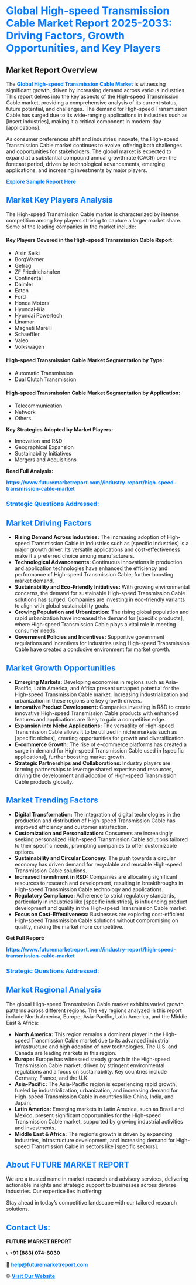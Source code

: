 <h1 style="color: #007BFF;">Global High-speed Transmission Cable Market Report 2025-2033: Driving Factors, Growth Opportunities, and Key Players</h1>

<section id="overview">
<h2>Market Report Overview</h2>
<p>The <a href="https://www.futuremarketreport.com//industry-report/high-speed-transmission-cable-market" style="color: #007BFF; text-decoration: none;"><strong>Global High-speed Transmission Cable Market</strong></a> is witnessing significant growth, driven by increasing demand across various industries. This report delves into the key aspects of the High-speed Transmission Cable market, providing a comprehensive analysis of its current status, future potential, and challenges. The demand for High-speed Transmission Cable has surged due to its wide-ranging applications in industries such as [insert industries], making it a critical component in modern-day [applications].</p>
<p>As consumer preferences shift and industries innovate, the High-speed Transmission Cable market continues to evolve, offering both challenges and opportunities for stakeholders. The global market is expected to expand at a substantial compound annual growth rate (CAGR) over the forecast period, driven by technological advancements, emerging applications, and increasing investments by major players.</p>
</section>

<section id="overview">
<p><a href="https://www.futuremarketreport.com//request-sample/reportId=54950" style="color: #007BFF; text-decoration: none;"><strong>Explore Sample Report Here</strong></a></p>
</section>

<section id="key-players">
<h2 style="color: #007BFF;">Market Key Players Analysis</h2>
<p>The High-speed Transmission Cable market is characterized by intense competition among key players striving to capture a larger market share. Some of the leading companies in the market include:</p>
<h4>Key Players Covered in the High-speed Transmission Cable Report:</h4>
<ul><li>Aisin Seiki</li><li>BorgWarner</li><li>Getrag</li><li>ZF Friedrichshafen</li><li>Continental</li><li>Daimler</li><li>Eaton</li><li>Ford</li><li>Honda Motors</li><li>Hyundai-Kia</li><li>Hyundai Powertech</li><li>Linamar</li><li>Magneti Marelli</li><li>Schaeffler</li><li>Valeo</li><li>Volkswagen</li></ul>
<h4>High-speed Transmission Cable Market Segmentation by Type:</h4>
<ul><li>Automatic Transmission</li><li>Dual Clutch Transmission</li></ul>

<h4>High-speed Transmission Cable Market Segmentation by Application:</h4>
<ul><li>Telecommunication</li><li>Network</li><li>Others</li></ul>
<p><strong>Key Strategies Adopted by Market Players:</strong></p>
<ul>
<li>Innovation and R&D</li>
<li>Geographical Expansion</li>
<li>Sustainability Initiatives</li>
<li>Mergers and Acquisitions</li>
</ul>
</section>

<section>
<p><strong>Read Full Analysis: </strong></p><a href="https://www.futuremarketreport.com//industry-report/high-speed-transmission-cable-market" style="color: #007BFF; text-decoration: none;"><strong>https://www.futuremarketreport.com//industry-report/high-speed-transmission-cable-market</strong></a>
<h3 style="color: #007BFF;">Strategic Questions Addressed:</h3>
</section>

<section id="driving-factors">
<h2 style="color: #007BFF;">Market Driving Factors</h2>
<ul>
<li><strong>Rising Demand Across Industries:</strong> The increasing adoption of High-speed Transmission Cable in industries such as [specific industries] is a major growth driver. Its versatile applications and cost-effectiveness make it a preferred choice among manufacturers.</li>
<li><strong>Technological Advancements:</strong> Continuous innovations in production and application technologies have enhanced the efficiency and performance of High-speed Transmission Cable, further boosting market demand.</li>
<li><strong>Sustainability and Eco-Friendly Initiatives:</strong> With growing environmental concerns, the demand for sustainable High-speed Transmission Cable solutions has surged. Companies are investing in eco-friendly variants to align with global sustainability goals.</li>
<li><strong>Growing Population and Urbanization:</strong> The rising global population and rapid urbanization have increased the demand for [specific products], where High-speed Transmission Cable plays a vital role in meeting consumer needs.</li>
<li><strong>Government Policies and Incentives:</strong> Supportive government regulations and incentives for industries using High-speed Transmission Cable have created a conducive environment for market growth.</li>
</ul>
</section>

<section id="growth-opportunities">
<h2 style="color: #007BFF;">Market Growth Opportunities</h2>
<ul>
<li><strong>Emerging Markets:</strong> Developing economies in regions such as Asia-Pacific, Latin America, and Africa present untapped potential for the High-speed Transmission Cable market. Increasing industrialization and urbanization in these regions are key growth drivers.</li>
<li><strong>Innovative Product Development:</strong> Companies investing in R&D to create innovative High-speed Transmission Cable products with enhanced features and applications are likely to gain a competitive edge.</li>
<li><strong>Expansion into Niche Applications:</strong> The versatility of High-speed Transmission Cable allows it to be utilized in niche markets such as [specific niches], creating opportunities for growth and diversification.</li>
<li><strong>E-commerce Growth:</strong> The rise of e-commerce platforms has created a surge in demand for High-speed Transmission Cable used in [specific applications], further boosting market growth.</li>
<li><strong>Strategic Partnerships and Collaborations:</strong> Industry players are forming partnerships to leverage shared expertise and resources, driving the development and adoption of High-speed Transmission Cable products globally.</li>
</ul>
</section>

<section id="trending-factors">
<h2 style="color: #007BFF;">Market Trending Factors</h2>
<ul>
<li><strong>Digital Transformation:</strong> The integration of digital technologies in the production and distribution of High-speed Transmission Cable has improved efficiency and customer satisfaction.</li>
<li><strong>Customization and Personalization:</strong> Consumers are increasingly seeking personalized High-speed Transmission Cable solutions tailored to their specific needs, prompting companies to offer customizable options.</li>
<li><strong>Sustainability and Circular Economy:</strong> The push towards a circular economy has driven demand for recyclable and reusable High-speed Transmission Cable solutions.</li>
<li><strong>Increased Investment in R&D:</strong> Companies are allocating significant resources to research and development, resulting in breakthroughs in High-speed Transmission Cable technology and applications.</li>
<li><strong>Regulatory Compliance:</strong> Adherence to strict regulatory standards, particularly in industries like [specific industries], is influencing product development and quality in the High-speed Transmission Cable market.</li>
<li><strong>Focus on Cost-Effectiveness:</strong> Businesses are exploring cost-efficient High-speed Transmission Cable solutions without compromising on quality, making the market more competitive.</li>
</ul>
</section>

<section>
<p><strong>Get Full Report: </strong></p><a href="https://www.futuremarketreport.com//industry-report/high-speed-transmission-cable-market" style="color: #007BFF; text-decoration: none;"><strong>https://www.futuremarketreport.com//industry-report/high-speed-transmission-cable-market</strong></a>
<h3 style="color: #007BFF;">Strategic Questions Addressed:</h3>
</section>


<section id="regional-analysis">
<h2 style="color: #007BFF;">Market Regional Analysis</h2>
<p>The global High-speed Transmission Cable market exhibits varied growth patterns across different regions. The key regions analyzed in this report include North America, Europe, Asia-Pacific, Latin America, and the Middle East & Africa:</p>
<ul>
<li><strong>North America:</strong> This region remains a dominant player in the High-speed Transmission Cable market due to its advanced industrial infrastructure and high adoption of new technologies. The U.S. and Canada are leading markets in this region.</li>
<li><strong>Europe:</strong> Europe has witnessed steady growth in the High-speed Transmission Cable market, driven by stringent environmental regulations and a focus on sustainability. Key countries include Germany, France, and the U.K.</li>
<li><strong>Asia-Pacific:</strong> The Asia-Pacific region is experiencing rapid growth, fueled by industrialization, urbanization, and increasing demand for High-speed Transmission Cable in countries like China, India, and Japan.</li>
<li><strong>Latin America:</strong> Emerging markets in Latin America, such as Brazil and Mexico, present significant opportunities for the High-speed Transmission Cable market, supported by growing industrial activities and investments.</li>
<li><strong>Middle East & Africa:</strong> The region’s growth is driven by expanding industries, infrastructure development, and increasing demand for High-speed Transmission Cable in sectors like [specific sectors].</li>
</ul>
</section>

<footer>
<h2 style="color: #007BFF;">About FUTURE MARKET REPORT</h2>
<p>We are a trusted name in market research and advisory services, delivering actionable insights and strategic support to businesses across diverse industries. Our expertise lies in offering:</p>

<p>Stay ahead in today’s competitive landscape with our tailored research solutions.</p>

<h2 style="color: #007BFF;">Contact Us:</h2>
<p><strong>FUTURE MARKET REPORT</strong></p>
<p>📞 <strong>+91 (883) 074-8030</strong></p>
<p>📧 <strong><a href="mailto:help@futuremarketreport.com" style="color: #007BFF;">help@futuremarketreport.com</a></strong></p>
<p>🌐 <strong><a href="https://www.futuremarketreport.com/" style="color: #007BFF;">Visit Our Website</a></strong></p>
</footer>